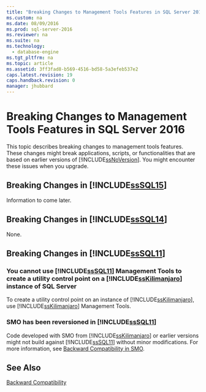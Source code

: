 ```yaml
---
title: "Breaking Changes to Management Tools Features in SQL Server 2016"
ms.custom: na
ms.date: 08/09/2016
ms.prod: sql-server-2016
ms.reviewer: na
ms.suite: na
ms.technology: 
  - database-engine
ms.tgt_pltfrm: na
ms.topic: article
ms.assetid: 3ff3fad8-b569-4516-bd58-5a3efeb537e2
caps.latest.revision: 19
caps.handback.revision: 0
manager: jhubbard
---
```

# Breaking Changes to Management Tools Features in SQL Server 2016
This topic describes breaking changes to management tools features. These changes might break applications, scripts, or functionalities that are based on earlier versions of [!INCLUDE[ssNoVersion](../../Topics/TopicNameContainA/tokens/ssNoVersion_md.md)]. You might encounter these issues when you upgrade.  
  
## Breaking Changes in [!INCLUDE[ssSQL15](../../Topics/TopicNameContainA/tokens/ssSQL15_md.md)]  
 Information to come later.  
  
## Breaking Changes in [!INCLUDE[ssSQL14](../../Topics/TopicNameContainA/tokens/ssSQL14_md.md)]  
 None.  
  
## Breaking Changes in [!INCLUDE[ssSQL11](../../Topics/TopicNameContainA/tokens/ssSQL11_md.md)]  
  
### You cannot use [!INCLUDE[ssSQL11](../../Topics/TopicNameContainA/tokens/ssSQL11_md.md)] Management Tools to create a utility control point on a [!INCLUDE[ssKilimanjaro](../../Topics/TopicNameContainA/tokens/ssKilimanjaro_md.md)] instance of SQL Server  
 To create a utility control point on an instance of [!INCLUDE[ssKilimanjaro](../../Topics/TopicNameContainA/tokens/ssKilimanjaro_md.md)], use [!INCLUDE[ssKilimanjaro](../../Topics/TopicNameContainA/tokens/ssKilimanjaro_md.md)] Management Tools.  
  
### SMO has been reversioned in [!INCLUDE[ssSQL11](../../Topics/TopicNameContainA/tokens/ssSQL11_md.md)]  
 Code developed with SMO from [!INCLUDE[ssKilimanjaro](../../Topics/TopicNameContainA/tokens/ssKilimanjaro_md.md)] or earlier versions might not build against [!INCLUDE[ssSQL11](../../Topics/TopicNameContainA/tokens/ssSQL11_md.md)] without minor modifications. For more information, see [Backward Compatibility in SMO](assetId:///2f986436-aaf2-4eaf-9809-df849d97d4fb).  
  
## See Also  
 [Backward Compatibility](assetId:///15d9117e-e2fa-4985-99ea-66a117c1e9fd)